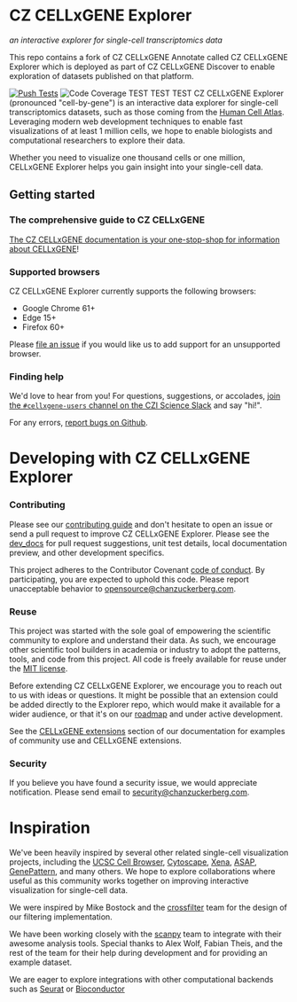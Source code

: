 # CZ CELLxGENE Explorer
_an interactive explorer for single-cell transcriptomics data_

This repo contains a fork of CZ CELLxGENE Annotate called CZ CELLxGENE Explorer which is deployed as part of CZ CELLxGENE Discover to enable exploration of datasets published on that platform.

[![Push Tests](https://github.com/chanzuckerberg/single-cell-explorer/workflows/Push%20Tests/badge.svg)](https://github.com/chanzuckerberg/single-cell-explorer/actions?query=workflow%3A%22Push+Tests%22)
![Code Coverage](https://codecov.io/gh/chanzuckerberg/single-cell-explorer/branch/main/graph/badge.svg)
TEST TEST TEST
CZ CELLxGENE Explorer (pronounced "cell-by-gene") is an interactive data explorer for single-cell transcriptomics datasets, such as those coming from the [Human Cell Atlas](https://humancellatlas.org). Leveraging modern web development techniques to enable fast visualizations of at least 1 million cells, we hope to enable biologists and computational researchers to explore their data.

Whether you need to visualize one thousand cells or one million, CELLxGENE Explorer helps you gain insight into your single-cell data.

## Getting started

### The comprehensive guide to CZ CELLxGENE

[The CZ CELLxGENE documentation is your one-stop-shop for information about CELLxGENE](https://cellxgene.cziscience.com/docs/01__CellxGene)!

### Supported browsers

CZ CELLxGENE Explorer currently supports the following browsers:

- Google Chrome 61+
- Edge 15+
- Firefox 60+

Please [file an issue](https://github.com/chanzuckerberg/single-cell-explorer/issues/new/choose) if you would like us to add support for an unsupported browser.

### Finding help

We'd love to hear from you!
For questions, suggestions, or accolades, [join the `#cellxgene-users` channel on the CZI Science Slack](https://join-cellxgene-users.herokuapp.com/) and say "hi!".

For any errors, [report bugs on Github](https://github.com/chanzuckerberg/single-cell-explorer/issues/new/choose).

# Developing with CZ CELLxGENE Explorer

### Contributing

Please see our [contributing guide](https://github.com/chanzuckerberg/cellxgene-documentation/blob/main/contribute.md) and don't hesitate to open an issue or send a pull request to improve CZ CELLxGENE Explorer. Please see the [dev_docs](https://github.com/chanzuckerberg/single-cell-explorer/blob/main/dev_docs) for pull request suggestions, unit test details, local documentation preview, and other development specifics. 

This project adheres to the Contributor Covenant [code of conduct](https://github.com/chanzuckerberg/.github/blob/master/CODE_OF_CONDUCT.md). By participating, you are expected to uphold this code. Please report unacceptable behavior to opensource@chanzuckerberg.com.

### Reuse

This project was started with the sole goal of empowering the scientific community to explore and understand their data. 
As such, we encourage other scientific tool builders in academia or industry to adopt the patterns, tools, and code from 
this project. All code is freely available for reuse under the [MIT license](https://opensource.org/licenses/MIT).


Before extending CZ CELLxGENE Explorer, we encourage you to reach out to us with ideas or questions. It might be possible that an 
extension could be added directly to the Explorer repo, which would make it available for a wider audience, or that it's on our 
[roadmap](https://github.com/chanzuckerberg/cellxgene-documentation/blob/main/roadmap.md) and under active development. 

See the [CELLxGENE extensions](https://github.com/chanzuckerberg/cellxgene-documentation/blob/main/community-extensions.md) section of our documentation for examples of community use and CELLxGENE extensions. 

### Security

If you believe you have found a security issue, we would appreciate notification. Please send email to <security@chanzuckerberg.com>.

# Inspiration

We've been heavily inspired by several other related single-cell visualization projects, including the [UCSC Cell Browser](http://cells.ucsc.edu/), [Cytoscape](http://www.cytoscape.org/), [Xena](https://xena.ucsc.edu/), [ASAP](https://asap.epfl.ch/), [GenePattern](http://genepattern-notebook.org/), and many others. We hope to explore collaborations where useful as this community works together on improving interactive visualization for single-cell data.

We were inspired by Mike Bostock and the [crossfilter](https://github.com/crossfilter) team for the design of our filtering implementation.

We have been working closely with the [scanpy](https://github.com/theislab/scanpy) team to integrate with their awesome analysis tools. Special thanks to Alex Wolf, Fabian Theis, and the rest of the team for their help during development and for providing an example dataset.

We are eager to explore integrations with other computational backends such as [Seurat](https://github.com/satijalab/seurat) or [Bioconductor](https://github.com/Bioconductor)
